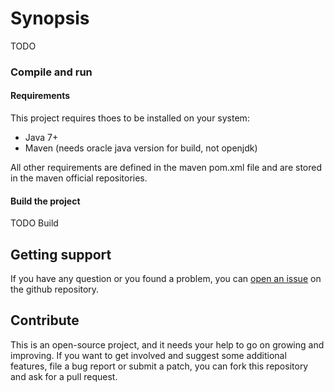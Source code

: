 # Synopsis
TODO

### Compile and run
#### Requirements
This project requires thoes to be installed on your system:
- Java 7+
- Maven (needs oracle java version for build, not openjdk)

All other requirements are defined in the maven pom.xml file and are stored in the maven official repositories.

#### Build the project
TODO Build


## Getting support
If you have any question or you found a problem, you can [open an issue](https://github.com/AlexMog/SurvivalMMO/issues) on the github repository.

## Contribute
This is an open-source project, and it needs your help to go on growing and improving.
If you want to get involved and suggest some additional features, file a bug report or submit a patch, you can fork this repository and ask for a pull request.
